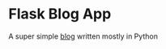 # Flask Blog App

A super simple [blog](https://flask-blog-app-kaiwdev.herokuapp.com/) written mostly in Python